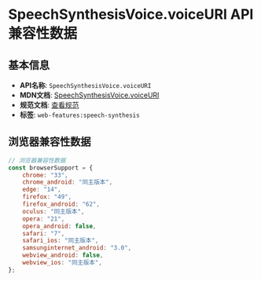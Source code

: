# SpeechSynthesisVoice.voiceURI API 兼容性数据

## 基本信息

- **API名称**: `SpeechSynthesisVoice.voiceURI`
- **MDN文档**: [SpeechSynthesisVoice.voiceURI](https://developer.mozilla.org/docs/Web/API/SpeechSynthesisVoice/voiceURI)
- **规范文档**: [查看规范](https://webaudio.github.io/web-speech-api/#dom-speechsynthesisvoice-voiceuri)
- **标签**: `web-features:speech-synthesis`

## 浏览器兼容性数据

```javascript
// 浏览器兼容性数据
const browserSupport = {
    chrome: "33",
    chrome_android: "同主版本",
    edge: "14",
    firefox: "49",
    firefox_android: "62",
    oculus: "同主版本",
    opera: "21",
    opera_android: false,
    safari: "7",
    safari_ios: "同主版本",
    samsunginternet_android: "3.0",
    webview_android: false,
    webview_ios: "同主版本",
};

```

